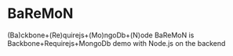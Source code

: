 BaReMoN
=======

(Ba)ckbone+(Re)quirejs+(Mo)ngoDb+(N)ode BaReMoN is Backbone+Requirejs+MongoDb demo with Node.js on the backend
